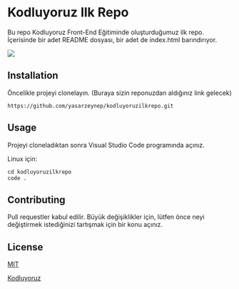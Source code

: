 # Kodluyoruz Ilk Repo
Bu repo Kodluyoruz Front-End Eğitiminde oluşturduğumuz ilk repo. İçerisinde bir adet README dosyası, bir adet de index.html barındırıyor.


![  ](https://resmim.net/cdn/2022/10/31/QRPri.png)

## Installation

Öncelikle projeyi clonelayın. (Buraya sizin reponuzdan aldığınız link gelecek)

```
https://github.com/yasarzeynep/kodluyoruzilkrepo.git

```

## Usage

Projeyi cloneladıktan sonra Visual Studio Code programında açınız.

Linux için:

```
cd kodluyoruzilkrepo
code .
```

## Contributing

Pull requestler kabul edilir. Büyük değişiklikler için, lütfen önce neyi değiştirmek istediğinizi tartışmak için bir konu açınız.

## License

[MIT](https://choosealicense.com/licenses/mit/)


[Kodluyoruz](www.patika.dev)
